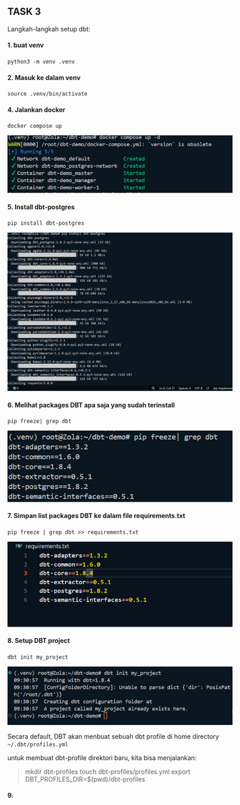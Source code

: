 ## TASK 3 

Langkah-langkah setup dbt:

 #### 1. buat venv
`python3 -m venv .venv`

#### 2. Masuk ke dalam venv
`source .venv/bin/activate`

#### 4. Jalankan docker 
`docker compose up`

![alt text](<docker compose up .png>)

#### 5. Install dbt-postgres
`pip install dbt-postgres`

![alt text](<install dbt-postgres.png>)

#### 6. Melihat packages DBT apa saja yang sudah terinstall
`pip freeze| grep dbt`

![alt text](image.png)

#### 7. Simpan list packages DBT ke dalam file requirements.txt
 `pip freeze | grep dbt >> requirements.txt`

![alt text](image-1.png)

#### 8. Setup DBT project
`dbt init my_project`

![alt text](image-2.png)

Secara default, DBT akan menbuat sebuah dbt profile di home directory `~/.dbt/profiles.yml`

untuk membuat dbt-profile direktori baru, kita bisa menjalankan:
> mkdir dbt-profiles
>touch dbt-profiles/profiles.yml
>export DBT_PROFILES_DIR=$(pwd)/dbt-profiles


#### 9. 